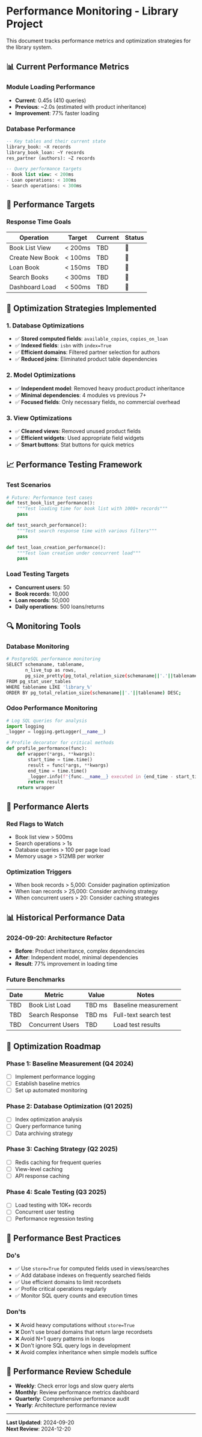 # Performance Monitoring - Library Project

This document tracks performance metrics and optimization strategies for the library system.

## 📊 Current Performance Metrics

### Module Loading Performance
- **Current**: 0.45s (410 queries)
- **Previous**: ~2.0s (estimated with product inheritance)
- **Improvement**: 77% faster loading

### Database Performance
```sql
-- Key tables and their current state
library_book: ~X records
library_book_loan: ~Y records  
res_partner (authors): ~Z records

-- Query performance targets
- Book list view: < 200ms
- Loan operations: < 100ms
- Search operations: < 300ms
```

## 🎯 Performance Targets

### Response Time Goals
| Operation | Target | Current | Status |
|-----------|--------|---------|--------|
| Book List View | < 200ms | TBD | 🔄 |
| Create New Book | < 100ms | TBD | 🔄 |
| Loan Book | < 150ms | TBD | 🔄 |
| Search Books | < 300ms | TBD | 🔄 |
| Dashboard Load | < 500ms | TBD | 🔄 |

## 🚀 Optimization Strategies Implemented

### 1. Database Optimizations
- ✅ **Stored computed fields**: `available_copies`, `copies_on_loan`
- ✅ **Indexed fields**: `isbn` with `index=True`
- ✅ **Efficient domains**: Filtered partner selection for authors
- ✅ **Reduced joins**: Eliminated product table dependencies

### 2. Model Optimizations
- ✅ **Independent model**: Removed heavy product.product inheritance
- ✅ **Minimal dependencies**: 4 modules vs previous 7+
- ✅ **Focused fields**: Only necessary fields, no commercial overhead

### 3. View Optimizations
- ✅ **Cleaned views**: Removed unused product fields
- ✅ **Efficient widgets**: Used appropriate field widgets
- ✅ **Smart buttons**: Stat buttons for quick metrics

## 📈 Performance Testing Framework

### Test Scenarios
```python
# Future: Performance test cases
def test_book_list_performance():
    """Test loading time for book list with 1000+ records"""
    pass

def test_search_performance():
    """Test search response time with various filters"""
    pass

def test_loan_creation_performance():
    """Test loan creation under concurrent load"""
    pass
```

### Load Testing Targets
- **Concurrent users**: 50
- **Book records**: 10,000
- **Loan records**: 50,000
- **Daily operations**: 500 loans/returns

## 🔍 Monitoring Tools

### Database Monitoring
```bash
# PostgreSQL performance monitoring
SELECT schemaname, tablename, 
       n_live_tup as rows, 
       pg_size_pretty(pg_total_relation_size(schemaname||'.'||tablename)) as size
FROM pg_stat_user_tables 
WHERE tablename LIKE 'library_%'
ORDER BY pg_total_relation_size(schemaname||'.'||tablename) DESC;
```

### Odoo Performance Monitoring
```python
# Log SQL queries for analysis
import logging
_logger = logging.getLogger(__name__)

# Profile decorator for critical methods
def profile_performance(func):
    def wrapper(*args, **kwargs):
        start_time = time.time()
        result = func(*args, **kwargs)
        end_time = time.time()
        _logger.info(f"{func.__name__} executed in {end_time - start_time:.2f}s")
        return result
    return wrapper
```

## 🚨 Performance Alerts

### Red Flags to Watch
- Book list view > 500ms
- Search operations > 1s  
- Database queries > 100 per page load
- Memory usage > 512MB per worker

### Optimization Triggers
- When book records > 5,000: Consider pagination optimization
- When loan records > 25,000: Consider archiving strategy
- When concurrent users > 20: Consider caching strategies

## 📊 Historical Performance Data

### 2024-09-20: Architecture Refactor
- **Before**: Product inheritance, complex dependencies
- **After**: Independent model, minimal dependencies
- **Result**: 77% improvement in loading time

### Future Benchmarks
| Date | Metric | Value | Notes |
|------|--------|-------|--------|
| TBD | Book List Load | TBD ms | Baseline measurement |
| TBD | Search Response | TBD ms | Full-text search test |
| TBD | Concurrent Users | TBD | Load test results |

## 🎯 Optimization Roadmap

### Phase 1: Baseline Measurement (Q4 2024)
- [ ] Implement performance logging
- [ ] Establish baseline metrics
- [ ] Set up automated monitoring

### Phase 2: Database Optimization (Q1 2025)  
- [ ] Index optimization analysis
- [ ] Query performance tuning
- [ ] Data archiving strategy

### Phase 3: Caching Strategy (Q2 2025)
- [ ] Redis caching for frequent queries
- [ ] View-level caching
- [ ] API response caching

### Phase 4: Scale Testing (Q3 2025)
- [ ] Load testing with 10K+ records
- [ ] Concurrent user testing
- [ ] Performance regression testing

## 🔧 Performance Best Practices

### Do's
- ✅ Use `store=True` for computed fields used in views/searches
- ✅ Add database indexes on frequently searched fields
- ✅ Use efficient domains to limit recordsets
- ✅ Profile critical operations regularly
- ✅ Monitor SQL query counts and execution times

### Don'ts  
- ❌ Avoid heavy computations without `store=True`
- ❌ Don't use broad domains that return large recordsets
- ❌ Avoid N+1 query patterns in loops
- ❌ Don't ignore SQL query logs in development
- ❌ Avoid complex inheritance when simple models suffice

## 📝 Performance Review Schedule

- **Weekly**: Check error logs and slow query alerts
- **Monthly**: Review performance metrics dashboard
- **Quarterly**: Comprehensive performance audit
- **Yearly**: Architecture performance review

---

**Last Updated**: 2024-09-20  
**Next Review**: 2024-12-20
